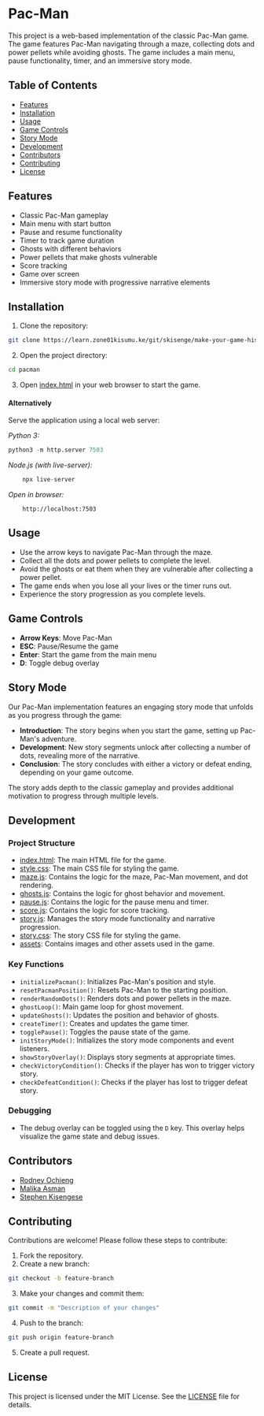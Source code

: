 # Pac-Man

This project is a web-based implementation of the classic Pac-Man game. The game features Pac-Man navigating through a maze, collecting dots and power pellets while avoiding ghosts. The game includes a main menu, pause functionality, timer, and an immersive story mode.

## Table of Contents
- [Features](#features)
- [Installation](#installation)
- [Usage](#usage)
- [Game Controls](#game-controls)
- [Story Mode](#story-mode)
- [Development](#development)
- [Contributors](#contributors)
- [Contributing](#contributing)
- [License](#license)

## Features
- Classic Pac-Man gameplay
- Main menu with start button
- Pause and resume functionality
- Timer to track game duration
- Ghosts with different behaviors
- Power pellets that make ghosts vulnerable
- Score tracking
- Game over screen
- Immersive story mode with progressive narrative elements

## Installation
1. Clone the repository:
```bash
git clone https://learn.zone01kisumu.ke/git/skisenge/make-your-game-history pacman
```
2. Open the project directory:
```bash
cd pacman
```
3. Open [index.html](index.html) in your web browser to start the game.

#### Alternatively
Serve the application using a local web server:

*Python 3:*

```python
python3 -m http.server 7503
```

*Node.js (with live-server):*
```js
    npx live-server
```

*Open in browser:*
```
    http://localhost:7503
```

## Usage
- Use the arrow keys to navigate Pac-Man through the maze.
- Collect all the dots and power pellets to complete the level.
- Avoid the ghosts or eat them when they are vulnerable after collecting a power pellet.
- The game ends when you lose all your lives or the timer runs out.
- Experience the story progression as you complete levels.

## Game Controls
- **Arrow Keys**: Move Pac-Man
- **ESC**: Pause/Resume the game
- **Enter**: Start the game from the main menu
- **D**: Toggle debug overlay

## Story Mode
Our Pac-Man implementation features an engaging story mode that unfolds as you progress through the game:

- **Introduction**: The story begins when you start the game, setting up Pac-Man's adventure.
- **Development**: New story segments unlock after collecting a number of dots, revealing more of the narrative.
- **Conclusion**: The story concludes with either a victory or defeat ending, depending on your game outcome.

The story adds depth to the classic gameplay and provides additional motivation to progress through multiple levels.

## Development
### Project Structure
- [index.html](./index.html): The main HTML file for the game.
- [style.css](./style.css): The main CSS file for styling the game.
- [maze.js](./maze.js): Contains the logic for the maze, Pac-Man movement, and dot rendering.
- [ghosts.js](./ghosts.js): Contains the logic for ghost behavior and movement.
- [pause.js](./pause.js): Contains the logic for the pause menu and timer.
- [score.js](./score.js): Contains the logic for score tracking.
- [story.js](./story.js): Manages the story mode functionality and narrative progression.
- [story.css](./story.css): The story CSS file for styling the game.
- [assets](./assets/): Contains images and other assets used in the game.

### Key Functions
- `initializePacman()`: Initializes Pac-Man's position and style.
- `resetPacmanPosition()`: Resets Pac-Man to the starting position.
- `renderRandomDots()`: Renders dots and power pellets in the maze.
- `ghostLoop()`: Main game loop for ghost movement.
- `updateGhosts()`: Updates the position and behavior of ghosts.
- `createTimer()`: Creates and updates the game timer.
- `togglePause()`: Toggles the pause state of the game.
- `initStoryMode()`: Initializes the story mode components and event listeners.
- `showStoryOverlay()`: Displays story segments at appropriate times.
- `checkVictoryCondition()`: Checks if the player has won to trigger victory story.
- `checkDefeatCondition()`: Checks if the player has lost to trigger defeat story.

### Debugging
- The debug overlay can be toggled using the `D` key. This overlay helps visualize the game state and debug issues.

## Contributors
- [Rodney Ochieng](https://github.com/rodneyo1)
- [Malika Asman](https://github.com/Malika7188)
- [Stephen Kisengese](https://github.com/stkisengese)

## Contributing
Contributions are welcome! Please follow these steps to contribute:
1. Fork the repository.
2. Create a new branch:
```bash
git checkout -b feature-branch
```
3. Make your changes and commit them:
```bash
git commit -m "Description of your changes"
```
4. Push to the branch:
```bash
git push origin feature-branch
```
5. Create a pull request.

## License
This project is licensed under the MIT License. See the [LICENSE](/LICENSE) file for details.